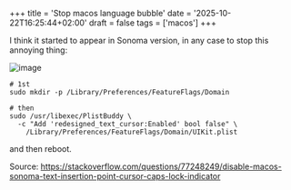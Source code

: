 +++
title = 'Stop macos language bubble'
date = '2025-10-22T16:25:44+02:00'
draft = false
tags = ['macos']
+++

I think it started to appear in Sonoma version, in any case to stop this annoying thing:

![image](/images/macos_lang_bubble.png)

```shell
# 1st
sudo mkdir -p /Library/Preferences/FeatureFlags/Domain

# then
sudo /usr/libexec/PlistBuddy \ 
  -c "Add 'redesigned_text_cursor:Enabled' bool false" \
    /Library/Preferences/FeatureFlags/Domain/UIKit.plist
```

and then reboot.

Source: https://stackoverflow.com/questions/77248249/disable-macos-sonoma-text-insertion-point-cursor-caps-lock-indicator
